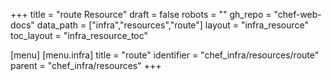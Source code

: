 +++
title = "route Resource"
draft = false
robots = ""
gh_repo = "chef-web-docs"
data_path = ["infra","resources","route"]
layout = "infra_resource"
toc_layout = "infra_resource_toc"

[menu]
  [menu.infra]
    title = "route"
    identifier = "chef_infra/resources/route"
    parent = "chef_infra/resources"
+++

<!-- The contents of this page are automatically generated from the route.yaml file in the data/infra/resources directory. -->
<!-- To suggest a change, edit the https://github.com/chef/chef/blob/main/lib/chef/resource/route.rb file and submit a pull request to the https://github.com/chef/chef repository. -->
<!-- markdownlint-disable-file -->
